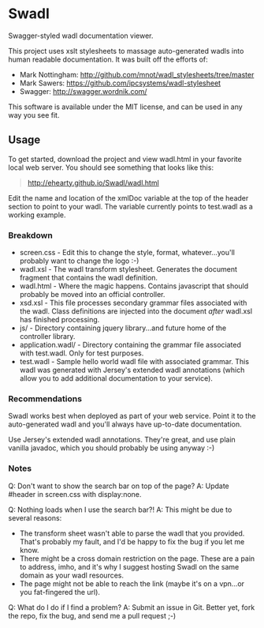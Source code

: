 Swadl
=====

Swagger-styled wadl documentation viewer.

This project uses xslt stylesheets to massage auto-generated wadls into human
readable documentation. It was built off the efforts of:


* Mark Nottingham: http://github.com/mnot/wadl_stylesheets/tree/master
* Mark Sawers: https://github.com/ipcsystems/wadl-stylesheet
* Swagger: http://swagger.wordnik.com/


This software is available under the MIT license, and can be used in any way
you see fit.


Usage
-----

To get started, download the project and view wadl.html in your favorite local
web server. You should see something that looks like this:

> http://ehearty.github.io/Swadl/wadl.html

Edit the name and location of the xmlDoc variable at the top of the header
section to point to your wadl. The variable currently points to test.wadl as a
working example. 


### Breakdown

* screen.css - Edit this to change the style, format, whatever...you'll
  probably want to change the logo :-)
* wadl.xsl - The wadl transform stylesheet. Generates the document fragment
  that contains the wadl definition.
* wadl.html - Where the magic happens. Contains javascript that should
  probably be moved into an official controller.
* xsd.xsl - This file processes secondary grammar files associated with
  the wadl. Class definitions are injected into the document *after* wadl.xsl
  has finished processing.
* js/ - Directory containing jquery library...and future home of the
  controller library.
* application.wadl/ - Directory containing the grammar file associated with
  test.wadl. Only for test purposes.
* test.wadl - Sample hello world wadl file with associated grammar. This wadl
  was generated with Jersey's extended wadl annotations (which allow you to
  add additional documentation to your service).

### Recommendations

Swadl works best when deployed as part of your web service. Point it to the
auto-generated wadl and you'll always have up-to-date documentation.

Use Jersey's extended wadl annotations. They're great, and use plain vanilla
javadoc, which you should probably be using anyway :-)

### Notes

Q: Don't want to show the search bar on top of the page? 
  A: Update #header in screen.css with display:none.



Q: Nothing loads when I use the search bar?! 
  A: This might be due to several reasons:
* The transform sheet wasn't able to parse the wadl that you provided.
      That's probably my fault, and I'd be happy to fix the bug if you let me
      know.
* There might be a cross domain restriction on the page. These are a
      pain to address, imho, and it's why I suggest hosting Swadl on the same
      domain as your wadl resources.
* The page might not be able to reach the link (maybe it's on a
      vpn...or you fat-fingered the url). 


Q: What do I do if I find a problem?
  A: Submit an issue in Git. Better yet, fork the repo, fix the bug, and send
  me a pull request ;-)
